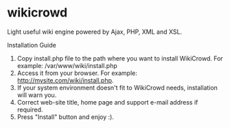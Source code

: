 # wikicrowd
Light useful wiki engine powered by Ajax, PHP, XML and XSL.

Installation Guide
1. Copy install.php file to the path where you want to install WikiCrowd. For example: /var/www/wiki/install.php
2. Access it from your browser. For example: http://mysite.com/wiki/install.php.
3. If your system environment doesn't fit to WikiCrowd needs, installation will warn you.
4. Correct web-site title, home page and support e-mail address if required.
5. Press "Install" button and enjoy :).
